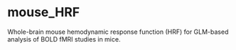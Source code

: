# mouse_HRF
Whole-brain mouse hemodynamic response function (HRF) for GLM-based analysis of BOLD fMRI studies in mice.
